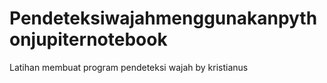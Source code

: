 # Pendeteksiwajahmenggunakanpythonjupiternotebook
Latihan membuat program pendeteksi wajah by kristianus 
